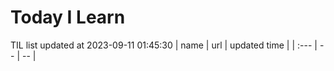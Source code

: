 # Today I Learn 
TIL list updated at 2023-09-11 01:45:30
| name | url | updated time |
| :--- | -- | -- |

